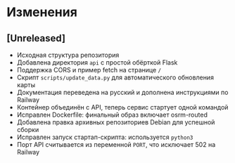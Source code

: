 # Изменения

## [Unreleased]
- Исходная структура репозитория
- Добавлена директория `api` с простой обёрткой Flask
- Поддержка CORS и пример fetch на странице `/`
- Скрипт `scripts/update_data.py` для автоматического обновления карты
- Документация переведена на русский и дополнена инструкциями по Railway
- Контейнер объединён с API, теперь сервис стартует одной командой
- Исправлен Dockerfile: финальный образ включает osrm-routed
- Добавлена правка архивных репозиториев Debian для успешной сборки
- Исправлен запуск стартап-скрипта: используется `python3`
- Порт API считывается из переменной `PORT`, что исключает 502 на Railway
